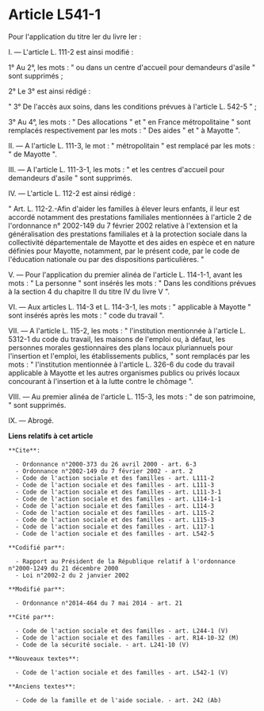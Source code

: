 # Article L541-1

Pour l'application du titre Ier du livre Ier : 

I. ― L'article L. 111-2 est ainsi modifié : 

1° Au 2°, les mots : " ou dans un centre d'accueil pour demandeurs d'asile " sont supprimés ; 

2° Le 3° est ainsi rédigé : 

" 3° De l'accès aux soins, dans les conditions prévues à l'article L. 542-5 " ; 

3° Au 4°, les mots : " Des allocations " et " en France métropolitaine " sont remplacés respectivement par les mots : " Des
aides " et " à Mayotte ". 

II. ― A l'article L. 111-3, le mot : " métropolitain " est remplacé par les mots : " de Mayotte ". 

III. ― A l'article L. 111-3-1, les mots : " et les centres d'accueil pour demandeurs d'asile " sont supprimés. 

IV. ― L'article L. 112-2 est ainsi rédigé : 

" Art. L. 112-2.-Afin d'aider les familles à élever leurs enfants, il leur est accordé notamment des prestations familiales
mentionnées à l'article 2 de l'ordonnance n° 2002-149 du 7 février 2002 relative à l'extension et la généralisation des
prestations familiales et à la protection sociale dans la collectivité départementale de Mayotte et des aides en espèce et en
nature définies pour Mayotte, notamment, par le présent code, par le code de l'éducation nationale ou par des dispositions
particulières. " 

V. ― Pour l'application du premier alinéa de l'article L. 114-1-1, avant les mots : " La personne " sont insérés les mots : "
Dans les conditions prévues à la section 4 du chapitre II du titre IV du livre V ". 

VI. ― Aux articles L. 114-3 et L. 114-3-1, les mots : " applicable à Mayotte " sont insérés après les mots : " code du
travail ". 

VII. ― A l'article L. 115-2, les mots : " l'institution mentionnée à l'article L. 5312-1 du code du travail, les maisons de
l'emploi ou, à défaut, les personnes morales gestionnaires des plans locaux pluriannuels pour l'insertion et l'emploi, les
établissements publics, " sont remplacés par les mots : " l'institution mentionnée à l'article L. 326-6 du code du travail
applicable à Mayotte et les autres organismes publics ou privés locaux concourant à l'insertion et à la lutte contre le
chômage ". 

VIII. ― Au premier alinéa de l'article L. 115-3, les mots : " de son patrimoine, " sont supprimés. 

IX. ― Abrogé.

**Liens relatifs à cet article**

	**Cite**:

	  - Ordonnance n°2000-373 du 26 avril 2000 - art. 6-3
	  - Ordonnance n°2002-149 du 7 février 2002 - art. 2
	  - Code de l'action sociale et des familles - art. L111-2
	  - Code de l'action sociale et des familles - art. L111-3
	  - Code de l'action sociale et des familles - art. L111-3-1
	  - Code de l'action sociale et des familles - art. L114-1-1
	  - Code de l'action sociale et des familles - art. L114-3
	  - Code de l'action sociale et des familles - art. L115-2
	  - Code de l'action sociale et des familles - art. L115-3
	  - Code de l'action sociale et des familles - art. L117-1
	  - Code de l'action sociale et des familles - art. L542-5

	**Codifié par**:

	  - Rapport au Président de la République relatif à l'ordonnance n°2000-1249 du 21 décembre 2000
	  - Loi n°2002-2 du 2 janvier 2002

	**Modifié par**:

	  - Ordonnance n°2014-464 du 7 mai 2014 - art. 21

	**Cité par**:

	  - Code de l'action sociale et des familles - art. L244-1 (V)
	  - Code de l'action sociale et des familles - art. R14-10-32 (M)
	  - Code de la sécurité sociale. - art. L241-10 (V)

	**Nouveaux textes**:

	  - Code de l'action sociale et des familles - art. L542-1 (V)

	**Anciens textes**:

	  - Code de la famille et de l'aide sociale. - art. 242 (Ab)
